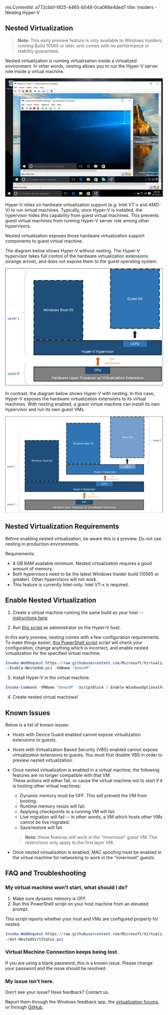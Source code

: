 ms.ContentId: a772cbbf-f825-4465-b048-0ca066e4ded7
title: Insiders - Nesting Hyper-V

## Nested Virtualization

> **Note:** This early preview feature is only available to Windows Insiders, running Build 10565 or later, and comes with no performance or stability guarantees.

Nested virtualization is running virtualization inside a virtualized environment.  In other words, nesting allows you to run the Hyper-V server role inside a virtual machine.

![](./media/HyperVNesting.png)

Hyper-V relies on hardware virtualization support (e.g. Intel VT-x and AMD-V) to run virtual machines. Typically, once Hyper-V is installed, the hypervisor hides this capability from guest virtual machines.  This prevents guest virtual machines from running Hyper-V server role among other hypervisors.

Nested virtualization exposes those hardware virtualization support components to guest virtual machine.

The diagram below shows Hyper-V without nesting.  The Hyper-V hypervisor takes full control of the hardware virtualization extensions (orange arrow), and does not expose them to the guest operating system.

![](./media/HVNoNesting.png)

In contrast, the diagram below shows Hyper-V with nesting. In this case, Hyper-V exposes the hardware virtualization extensions to its virtual machines. With nesting enabled, a guest virtual machine can install its own hypervisor and run its own guest VMs.

![](./media/HVNesting.png)

## Nested Virtualization Requirements
Before enabling nested virtualization, be aware this is a preview.  Do not use nesting in production environments.  

Requirements:
* 4 GB RAM available minimum.  Nested virtualization requires a good amount of memory.
* Both hypervisors need to be the latest Windows Insider build (10565 or greater).  Other hypervisors will not work.  
* This feature is currently Intel-only. Intel VT-x is required.

## Enable Nested Virtualization

1. Create a virtual machine running the same build as your host -- [instructions here](../quick_start/walkthrough_create_vm.md).

2. Run [this script](https://github.com/Microsoft/Virtualization-Documentation/blob/master/hyperv-tools/Nested/Enable-NestedVm.ps1) as administrator on the Hyper-V host.
  
  In this early preview, nesting comes with a few configuration requirements.  To make things easier, [this PowerShell script](https://github.com/Microsoft/Virtualization-Documentation/blob/master/hyperv-tools/Nested/Enable-NestedVm.ps1) script will check your configuration, change anything which is incorrect, and enable nested virtualization for the specified virtual machine.
  
  ``` PowerShell
  Invoke-WebRequest https://raw.githubusercontent.com/Microsoft/Virtualization-Documentation/master/hyperv-tools/Nested/Enable-NestedVm.ps1 -OutFile ~/Enable-NestedVm.ps1 
  ~/Enable-NestedVm.ps1 -VmName "DemoVM"
  ```

3. Install Hyper-V in the virtual machine.

  ``` PowerShell
  Invoke-Command -VMName "DemoVM" -ScriptBlock { Enable-WindowsOptionalFeature -FeatureName Microsoft-Hyper-V -Online; Restart-Computer }
  ```
  
4. Create nested virtual machines!

## Known Issues

Below is a list of known issues: 
* Hosts with Device Guard enabled cannot expose virtualization extensions to guests.

* Hosts with Virtualization Based Security (VBS) enabled cannot expose virtualization extensions to guests. You must first disable VBS in order to preview nested virtualization.

* Once nested virtualization is enabled in a virtual machine, the following features are no longer compatible with that VM.  
  These actions will either fail, or cause the virtual machine not to start if it is hosting other virtual machines:  
  * Dynamic memory must be OFF. This will prevent the VM from booting.
  * Runtime memory resize will fail.
  * Applying checkpoints to a running VM will fail.
  * Live migration will fail -- in other words, a VM which hosts other VMs cannot be live migrated.
  * Save/restore will fail.
  
  > **Note:** these features still work in the “innermost” guest VM. The restrictions only apply to the first layer VM.

* Once nested virtualization is enabled, MAC spoofing must be enabled in the virtual machine for networking to work in the "innermost" guests.

## FAQ and Troubleshooting

### My virtual machine won’t start, what should I do?
1. Make sure dynamic memory is OFF.
2. Run this PowerShell script on your host machine from an elevated prompt.
  
  This script reports whether your host and VMs are configured properly for nested.

  ``` PowerShell
  Invoke-WebRequest https://raw.githubusercontent.com/Microsoft/Virtualization-Documentation/master/hyperv-tools/Nested/Get-NestedVirtStatus.ps1 -OutFile ~/Get-NestedVirtStatus.ps1 
  ~/Get-NestedVirtStatus.ps1
  ```

### Virtual Machine Connection keeps being lost.
If you are using a blank password, this is a known issue.  Please change your password and the issue should be resolved.

### My issue isn't here.
Don't see your issue?  Have feedback?  Contact us.

Report them through the Windows feedback app, the [virtualization forums](https://social.technet.microsoft.com/Forums/windowsserver/En-us/home?forum=winserverhyperv), or through [GitHub](https://github.com/Microsoft/Virtualization-Documentation).
